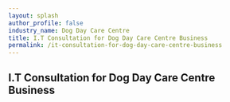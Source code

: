 ```yaml
---
layout: splash 
author_profile: false 
industry_name: Dog Day Care Centre
title: I.T Consultation for Dog Day Care Centre Business
permalink: /it-consultation-for-dog-day-care-centre-business
---
```


## I.T Consultation for Dog Day Care Centre Business